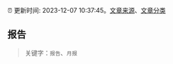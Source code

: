 :alarm_clock: 更新时间: 2023-12-07 10:37:45。[文章来源](/README.md)、[文章分类](/TAGS.md)

## 报告


> 关键字：`报告`、`月报`



